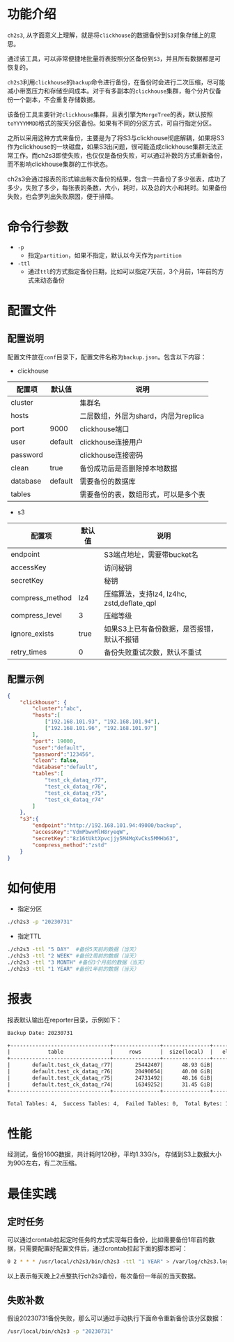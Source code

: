 # 功能介绍
`ch2s3`, 从字面意义上理解，就是将`clickhouse`的数据备份到`S3`对象存储上的意思。

通过该工具，可以非常便捷地批量将表按照分区备份到`S3`，并且所有数据都是可恢复的。

`ch2s3`利用`clickhouse`的`backup`命令进行备份，在备份时会进行二次压缩，尽可能减小带宽压力和存储空间成本。对于有多副本的`clickhouse`集群，每个分片仅备份一个副本，不会重复存储数据。

该备份工具主要针对`clickhouse`集群，且表引擎为`MergeTree`的表，默认按照`toYYYYMMDD`格式的按天分区备份。如果有不同的分区方式，可自行指定分区。

之所以采用这种方式来备份，主要是为了将S3与clickhouse彻底解耦，如果将S3作为clickhouse的一块磁盘，如果S3出问题，很可能造成clickhouse集群无法正常工作。而ch2s3即使失败，也仅仅是备份失败，可以通过补数的方式重新备份，而不影响clickhouse集群的工作状态。

ch2s3会通过报表的形式输出每次备份的结果，包含一共备份了多少张表，成功了多少，失败了多少，每张表的条数，大小，耗时，以及总的大小和耗时。如果备份失败，也会罗列出失败原因，便于排障。
# 命令行参数
- `-p`
    - 指定`partition`，如果不指定，默认以今天作为`partition`
- `-ttl`
    - 通过`ttl`的方式指定备份日期，比如可以指定7天前，3个月前，1年前的方式来动态备份
# 配置文件
## 配置说明
配置文件放在`conf`目录下，配置文件名称为`backup.json`。包含以下内容：

- clickhouse

| 配置项| 默认值| 说明|
|------|------|-----|
|cluster||集群名|
|hosts||二层数组，外层为shard，内层为replica|
|port|9000|clickhouse端口|
|user|default|clickhouse连接用户|
|password||clickhouse连接密码|
|clean|true|备份成功后是否删除掉本地数据|
|database|default|需要备份的数据库|
|tables||需要备份的表，数组形式，可以是多个表|
- s3

| 配置项| 默认值| 说明|
|------|------|-----|
|endpoint||S3端点地址，需要带bucket名|
|accessKey||访问秘钥|
|secretKey||秘钥|
|compress_method|lz4|压缩算法，支持lz4, lz4hc, zstd,deflate_qpl|
|compress_level|3|压缩等级|
|ignore_exists|true|如果S3上已有备份数据，是否报错，默认不报错|
|retry_times|0|备份失败重试次数，默认不重试|
## 配置示例
```json
{
    "clickhouse": {
        "cluster":"abc",
        "hosts":[
            ["192.168.101.93", "192.168.101.94"],
            ["192.168.101.96", "192.168.101.97"]
        ],
        "port": 19000,
        "user":"default",
        "password":"123456",
		"clean": false,
        "database":"default",
        "tables":[
            "test_ck_dataq_r77",
            "test_ck_dataq_r76",
			"test_ck_dataq_r75",
			"test_ck_dataq_r74"
        ]
    },
    "s3":{
        "endpoint":"http://192.168.101.94:49000/backup",
        "accessKey":"VdmPbwvMlH8ryeqW",
        "secretKey":"8z16tUktXpvcjjy5M4MqXvCks5MMHb63",
        "compress_method":"zstd"
    }
}
```
# 如何使用
- 指定分区
```bash
./ch2s3 -p "20230731"
```
- 指定TTL
```bash
./ch2s3 -ttl "5 DAY"  #备份5天前的数据（当天）
./ch2s3 -ttl "2 WEEK" #备份2周前的数据（当天）
./ch2s3 -ttl "3 MONTH" #备份3个月前的数据（当天）
./ch2s3 -ttl "1 YEAR" #备份1年前的数据（当天） 
```
# 报表
报表默认输出在reporter目录，示例如下：
```txt
Backup Date: 20230731

+--------------------------------+---------------+---------------+---------------+---------------+
|            table               |     rows      |  size(local)  |   elapsed     |    status     |
+--------------------------------+---------------+---------------+---------------+---------------+
|       default.test_ck_dataq_r77|       25442407|      48.93 GiB|         41 sec|        SUCCESS|
|       default.test_ck_dataq_r76|       20490054|      40.00 GiB|         24 sec|        SUCCESS|
|       default.test_ck_dataq_r75|       24731492|      48.16 GiB|         35 sec|        SUCCESS|
|       default.test_ck_dataq_r74|       16349252|      31.45 GiB|         26 sec|        SUCCESS|
+--------------------------------+---------------+---------------+---------------+---------------+

Total Tables: 4,  Success Tables: 4,  Failed Tables: 0,  Total Bytes: 168.53 GiB,  Elapsed: 126 sec


```
# 性能
经测试，备份160G数据，共计耗时120秒，平均1.33G/s， 存储到S3上数据大小为90G左右，有二次压缩。

# 最佳实践
## 定时任务
可以通过crontab拉起定时任务的方式实现每日备份，比如需要备份1年前的数据，只需要配置好配置文件后，通过crontab拉起下面的脚本即可：
```bash
0 2 * * * /usr/local/ch2s3/bin/ch2s3 -ttl "1 YEAR" > /var/log/ch2s3.log
```
以上表示每天晚上2点整执行ch2s3备份，每次备份一年前的当天数据。
## 失败补数
假设20230731备份失败，那么可以通过手动执行下面命令重新备份该分区数据：
```bash
/usr/local/bin/ch2s3 -p "20230731"
```

